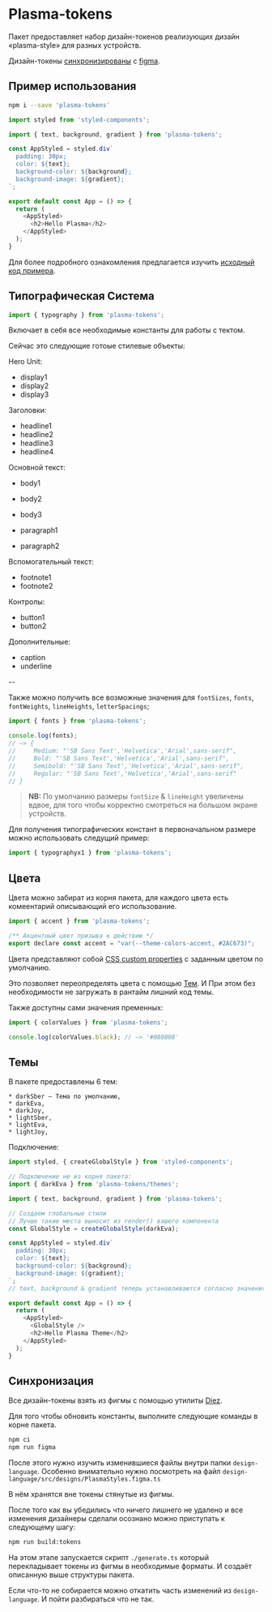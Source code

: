 # Plasma-tokens


Пакет предоставляет набор дизайн-токенов реализующих дизайн «plasma-style» для разных устройств.

Дизайн-токены [синхронизированы](#Синхронизация) с [figma](https://www.figma.com).

## Пример использования

```sh
npm i --save 'plasma-tokens'
```

```js
import styled from 'styled-components';

import { text, background, gradient } from 'plasma-tokens';

const AppStyled = styled.div`
  padding: 30px;
  color: ${text};
  background-color: ${background};
  background-image: ${gradient};
`;

export default const App = () => {
  return (
    <AppStyled>
      <h2>Hello Plasma</h2>
    </AppStyled>
  );
}

```

Для более подробного ознакомления предлагается изучить [исходный код примера](example-codebases/example-styled-components/src/App.tsx).

## Типографическая Система

```js
import { typography } from 'plasma-tokens';
```
Включает в себя все необходимые константы для работы с тектом.

Сейчас это следующие готоые стилевые объекты:

Hero Unit:
  * display1
  * display2
  * display3

Заголовки:
  * headline1
  * headline2
  * headline3
  * headline4

Основной текст:
  * body1
  * body2
  * body3

  * paragraph1
  * paragraph2

Вспомогательный текст:
  * footnote1
  * footnote2

Контролы:
  * button1
  * button2

Дополнительные:
  * caption
  * underline

--

Также можно получить все возможные значения для `fontSizes`, `fonts`, `fontWeights`, `lineHeights`, `letterSpacings`;

```js
import { fonts } from 'plasma-tokens';

console.log(fonts);
// –> {
//     Medium: "'SB Sans Text','Helvetica','Arial',sans-serif",
//     Bold: "'SB Sans Text','Helvetica','Arial',sans-serif",
//     Semibold: "'SB Sans Text','Helvetica','Arial',sans-serif",
//     Regular: "'SB Sans Text','Helvetica','Arial',sans-serif"
// }
```

> **NB:** По умолчанию размеры `fontSize` & `lineHeight` увеличены вдвое, для того чтобы корректно смотреться на большом экране устройств.

Для получения типографических констант в первоначальном размере можно использовать следущий пример:

```js
import { typographyx1 } from 'plasma-tokens';
```

## Цвета

Цвета можно забират из корня пакета, для каждого цвета есть комеентарий описывающий его использование.


```js
import { accent } from 'plasma-tokens';

```

```js
/** Акцентный цвет призыва к действию */
export declare const accent = "var(--theme-colors-accent, #2AC673)";
```

Цвета представляют собой [CSS custom properties](https://developer.mozilla.org/en-US/docs/Web/CSS/--*) c заданным цветом по умолчанию.

Это позволяет переопределять цвета с помощью [Тем](#Темы). И При этом без необходимости не загружать в рантайм лишний код темы.

Также доступны сами значения пременных:

```js
import { colorValues } from 'plasma-tokens';

console.log(colorValues.black); // –> '#080808'

```


## Темы

В пакете предоставлены 6 тем:

    * darkSber – Тема по умолчанию,
    * darkEva,
    * darkJoy,
    * lightSber,
    * lightEva,
    * lightJoy,

Подключение:

```js
import styled, { createGlobalStyle } from 'styled-components';

// Подключение не из корня пакета:
import { darkEva } from 'plasma-tokens/themes';

import { text, background, gradient } from 'plasma-tokens';

// Создаем глобальные стили
// Лучше такие места выносит из render() вашего компонента
const GlobalStyle = createGlobalStyle(darkEva);

const AppStyled = styled.div`
  padding: 30px;
  color: ${text};
  background-color: ${background};
  background-image: ${gradient};
`;
// text, background & gradient теперь устанавливаются согласно значениям из темы darkEva

export default const App = () => {
  return (
    <AppStyled>
      <GlobalStyle />
      <h2>Hello Plasma Theme</h2>
    </AppStyled>
  );
}

```


## Синхронизация


Все дизайн-токены взять из фигмы с помощью утилиты [Diez](https://diez.org/).



Для того чтобы обновить константы, выполните следующие команды
в корне пакета.

```sh
npm ci
npm run figma
```

После этого нужно изучить изменившиеся файлы внутри папки `design-language`.
Особенно внимательно нужно посмотреть на файл `design-language/src/designs/PlasmaStyles.figma.ts`

В нём хранятся вне токены стянутые из фигмы.

После того как вы убедились что ничего лишнего не удалено и все изменения дизайнеры сделали осознано можно приступать к следующему шагу:

```sh
npm run build:tokens
```

На этом этапе запускается скрипт `./generate.ts` который перекладывает токены из фигмы в необходимые форматы. И создаёт описанную выше структуры пакета.

Если что-то не собирается можно откатить часть изменений из `design-language`. И пойти разбираться что не так. 


